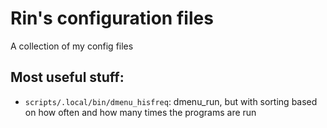 # Rin's configuration files

A collection of my config files

## Most useful stuff:

- `scripts/.local/bin/dmenu_hisfreq`: dmenu_run, but with sorting based on how often and how many times the programs are run
